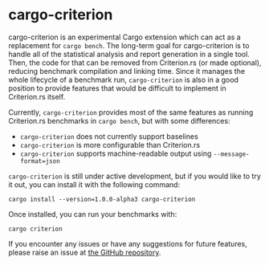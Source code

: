 # cargo-criterion

cargo-criterion is an experimental Cargo extension which can act as a replacement for `cargo bench`. The long-term goal for cargo-criterion is to handle all of the statistical analysis and report generation in a single tool. Then, the code for that can be removed from Criterion.rs (or made optional), reducing benchmark compilation and linking time. Since it manages the whole lifecycle of a benchmark run, `cargo-criterion` is also in a good position to provide features that would be difficult to implement in Criterion.rs itself.

Currently, `cargo-criterion` provides most of the same features as running Criterion.rs benchmarks in `cargo bench`, but with some differences:
* `cargo-criterion` does not currently support baselines
* `cargo-criterion` is more configurable than Criterion.rs
* `cargo-criterion` supports machine-readable output using `--message-format=json`

`cargo-criterion` is still under active development, but if you would like to try it out, you can install it with the following command:

`cargo install --version=1.0.0-alpha3 cargo-criterion`

Once installed, you can run your benchmarks with:

`cargo criterion`

If you encounter any issues or have any suggestions for future features, please raise an issue at [the GitHub repository](https://github.com/bheisler/cargo-criterion).